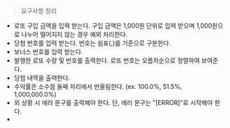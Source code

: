 > 요구사항 정리

* 로또 구입 금액을 입력 받는다. 구입 금액은 1,000원 단위로 입력 받으며 1,000원으로 나누어 떨어지지 않는 경우 예외 처리한다.
* 당첨 번호를 입력 받는다. 번호는 쉼표(,)를 기준으로 구분한다.
* 보너스 번호를 입력 받는다.
* 발행한 로또 수량 및 번호를 출력한다. 로또 번호는 오름차순으로 정렬하여 보여준다.
* 당첨 내역을 출력한다.
* 수익률은 소수점 둘째 자리에서 반올림한다. (ex. 100.0%, 51.5%, 1,000,000.0%)
* 외 상황 시 에러 문구를 출력해야 한다. 단, 에러 문구는 "[ERROR]"로 시작해야 한다.
* 
